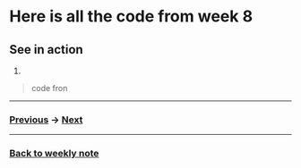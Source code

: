 # Here is all the code from week 8


## See in action
1. 

> code fron []()



---------------------------------------------------
### [Previous](https://github.com/napasornc/c0dew0rd/tree/master/processing/week%2007) -> [Next](https://github.com/napasornc/c0dew0rd/tree/master/processing/week%2009)  

--------------------------------------------------
### [Back to weekly note](https://github.com/napasornc/c0dew0rd)
